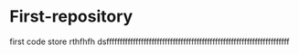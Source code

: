 # First-repository
first code store
rthfhfh
dsfffffffffffffffffffffffffffffffffffffffffffffffffffffffffffffffffffff
